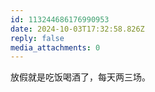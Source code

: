 ```yaml
---
id: 113244686176990953
date: 2024-10-03T17:32:58.826Z
reply: false
media_attachments: 0
---
```


放假就是吃饭喝酒了，每天两三场。

